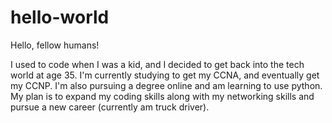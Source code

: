 # hello-world
Hello, fellow humans!

I used to code when I was a kid, and I decided to get back into the tech world at age 35. I'm currently studying to get my CCNA, and eventually get my CCNP. I'm also pursuing a degree online and am learning to use python. My plan is to expand my coding skills along with my networking skills and pursue a new career (currently am truck driver).
